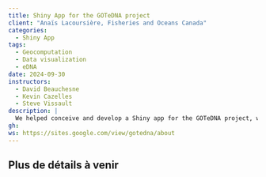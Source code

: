 ```yaml
---
title: Shiny App for the GOTeDNA project
client: "Anaïs Lacoursière, Fisheries and Oceans Canada"
categories: 
  - Shiny App
tags: 
  - Geocomputation
  - Data visualization
  - eDNA
date: 2024-09-30
instructors:
  - David Beauchesne
  - Kevin Cazelles
  - Steve Vissault
description: | 
  We helped conceive and develop a Shiny app for the GOTeDNA project, which provides guidance on optimal eDNA sampling periods for effective monitoring programs. Our team worked closely with the GOTeDNA team to create an intuitive, user-friendly tool that enabled researchers to input environmental data, analyze sampling conditions, and receive recommendations for the best sampling times By combining our technical expertise in Shiny app development with the scientific principles from GOTeDNA, we supported the optimization and interpretation of eDNA sampling strategies for biodiversity monitoring.
gh: 
ws: https://sites.google.com/view/gotedna/about
---
```


## Plus de détails à venir

